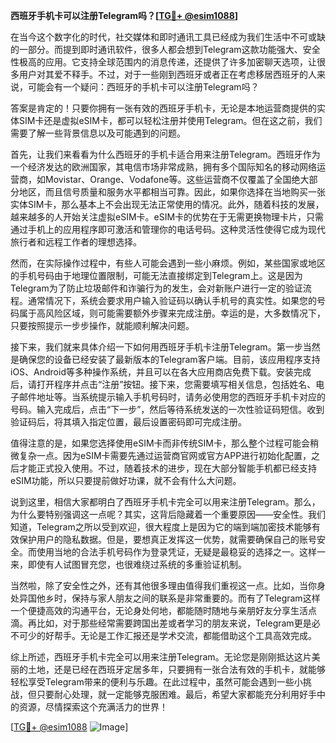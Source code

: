 **西班牙手机卡可以注册Telegram吗？[[TG💪+ @esim1088](https://t.me/s/esim1088)]**

在当今这个数字化的时代，社交媒体和即时通讯工具已经成为我们生活中不可或缺的一部分。而提到即时通讯软件，很多人都会想到Telegram这款功能强大、安全性极高的应用。它支持全球范围内的消息传递，还提供了许多加密聊天选项，让很多用户对其爱不释手。不过，对于一些刚到西班牙或者正在考虑移居西班牙的人来说，可能会有一个疑问：西班牙的手机卡可以注册Telegram吗？

答案是肯定的！只要你拥有一张有效的西班牙手机卡，无论是本地运营商提供的实体SIM卡还是虚拟eSIM卡，都可以轻松注册并使用Telegram。但在这之前，我们需要了解一些背景信息以及可能遇到的问题。

首先，让我们来看看为什么西班牙的手机卡适合用来注册Telegram。西班牙作为一个经济发达的欧洲国家，其电信市场非常成熟，拥有多个国际知名的移动网络运营商，如Movistar、Orange、Vodafone等。这些运营商不仅覆盖了全国绝大部分地区，而且信号质量和服务水平都相当可靠。因此，如果你选择在当地购买一张实体SIM卡，那么基本上不会出现无法正常使用的情况。此外，随着科技的发展，越来越多的人开始关注虚拟eSIM卡。eSIM卡的优势在于无需更换物理卡片，只需通过手机上的应用程序即可激活和管理你的电话号码。这种灵活性使得它成为现代旅行者和远程工作者的理想选择。

然而，在实际操作过程中，有些人可能会遇到一些小麻烦。例如，某些国家或地区的手机号码由于地理位置限制，可能无法直接绑定到Telegram上。这是因为Telegram为了防止垃圾邮件和诈骗行为的发生，会对新账户进行一定的验证流程。通常情况下，系统会要求用户输入验证码以确认手机号的真实性。如果您的号码属于高风险区域，则可能需要额外步骤来完成注册。幸运的是，大多数情况下，只要按照提示一步步操作，就能顺利解决问题。

接下来，我们就来具体介绍一下如何用西班牙手机卡注册Telegram。第一步当然是确保您的设备已经安装了最新版本的Telegram客户端。目前，该应用程序支持iOS、Android等多种操作系统，并且可以在各大应用商店免费下载。安装完成后，请打开程序并点击“注册”按钮。接下来，您需要填写相关信息，包括姓名、电子邮件地址等。当系统提示输入手机号码时，请务必使用您的西班牙手机卡对应的号码。输入完成后，点击“下一步”，然后等待系统发送的一次性验证码短信。收到验证码后，将其填入指定位置，最后设置密码即可完成注册。

值得注意的是，如果您选择使用eSIM卡而非传统SIM卡，那么整个过程可能会稍微复杂一点。因为eSIM卡需要先通过运营商官网或官方APP进行初始化配置，之后才能正式投入使用。不过，随着技术的进步，现在大部分智能手机都已经支持eSIM功能，所以只要提前做好功课，就不会有什么大问题。

说到这里，相信大家都明白了西班牙手机卡完全可以用来注册Telegram。那么，为什么要特别强调这一点呢？其实，这背后隐藏着一个重要原因——安全性。我们知道，Telegram之所以受到欢迎，很大程度上是因为它的端到端加密技术能够有效保护用户的隐私数据。但是，要想真正发挥这一优势，就需要确保自己的账号安全。而使用当地的合法手机号码作为登录凭证，无疑是最稳妥的选择之一。这样一来，即使有人试图冒充您，也很难绕过系统的多重验证机制。

当然啦，除了安全性之外，还有其他很多理由值得我们重视这一点。比如，当你身处异国他乡时，保持与家人朋友之间的联系是非常重要的。而有了Telegram这样一个便捷高效的沟通平台，无论身处何地，都能随时随地与亲朋好友分享生活点滴。再比如，对于那些经常需要跨国出差或者学习的朋友来说，Telegram更是必不可少的好帮手。无论是工作汇报还是学术交流，都能借助这个工具高效完成。

综上所述，西班牙手机卡完全可以用来注册Telegram。无论您是刚刚抵达这片美丽的土地，还是已经在西班牙定居多年，只要拥有一张合法有效的手机卡，就能够轻松享受Telegram带来的便利与乐趣。在此过程中，虽然可能会遇到一些小挑战，但只要耐心处理，就一定能够克服困难。最后，希望大家都能充分利用好手中的资源，尽情探索这个充满活力的世界！

[[TG💪+ @esim1088](https://t.me/s/esim1088) ![Image](https://i.postimg.cc/4NQfJmqS/Snipaste-2025-05-13-00-14-12.png)]